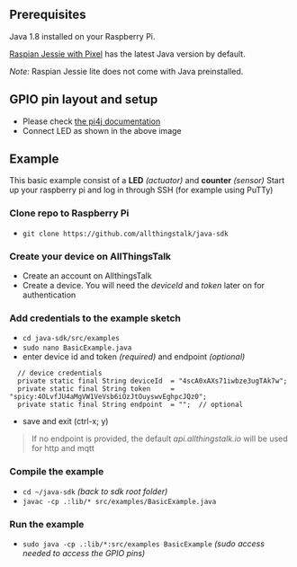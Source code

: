 ## Prerequisites

Java 1.8 installed on your Raspberry Pi.

[Raspian Jessie with Pixel](https://www.raspberrypi.org/downloads/raspbian/) has the latest Java version by default.

_Note:_ Raspian Jessie lite does not come with Java preinstalled.

## GPIO pin layout and setup

* Please check [the pi4j documentation](http://pi4j.com/example/control.html)
* Connect LED as shown in the above image

## Example

This basic example consist of a **LED** _(actuator)_ and **counter** _(sensor)_
Start up your raspberry pi and log in through SSH (for example using PuTTy)

### Clone repo to Raspberry Pi

* `git clone https://github.com/allthingstalk/java-sdk`

### Create your device on AllThingsTalk

* Create an account on AllthingsTalk
* Create a device. You will need the _deviceId_ and _token_ later on for authentication

### Add credentials to the example sketch

* `cd java-sdk/src/examples`
* `sudo nano BasicExample.java`
* enter device id and token _(required)_ and endpoint _(optional)_

```
  // device credentials
  private static final String deviceId  = "4scA0xAXs71iwbze3ugTAk7w";
  private static final String token     = "spicy:4OLvfJU4aMgVW1VeVsb6iOzJtOuyswvEghpcJQz0";
  private static final String endpoint  = "";  // optional
```

* save and exit (ctrl-x; y)

> If no endpoint is provided, the default _api.allthingstalk.io_ will be used for http and mqtt

### Compile the example

* `cd ~/java-sdk` _(back to sdk root folder)_
* `javac -cp .:lib/* src/examples/BasicExample.java` 

### Run the example

* `sudo java -cp .:lib/*:src/examples BasicExample`
_(sudo access needed to access the GPIO pins)_
